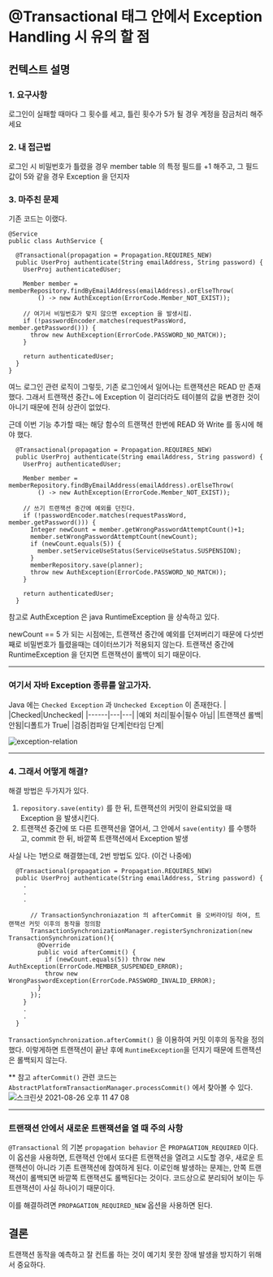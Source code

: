 # @Transactional 태그 안에서 Exception Handling 시 유의 할 점 

## 컨텍스트 설명
### 1. 요구사항
로그인이 실패할 때마다 그 횟수를 세고, 틀린 횟수가 5가 될 경우 계정을 잠금처리 해주세요

### 2. 내 접근법
로그인 시 비밀번호가 틀렸을 경우 member table 의 특정 필드를 +1 해주고, 그 필드 값이 5와 같을 경우 Exception 을 던지자

### 3. 마주친 문제

기존 코드는 이랬다.

```
@Service
public class AuthService {

  @Transactional(propagation = Propagation.REQUIRES_NEW)
  public UserProj authenticate(String emailAddress, String password) {
    UserProj authenticatedUser;
    
    Member member = memberRepository.findByEmailAddress(emailAddress).orElseThrow(
        () -> new AuthException(ErrorCode.Member_NOT_EXIST));

    // 여기서 비밀번호가 맞지 않으면 exception 을 발생시킴.
    if (!passwordEncoder.matches(requestPassWord, member.getPassword())) {
      throw new AuthException(ErrorCode.PASSWORD_NO_MATCH));
    }
     
    return authenticatedUser;
  }
}
```

여느 로그인 관련 로직이 그렇듯, 기존 로그인에서 일어나는 트랜잭션은 READ 만 존재했다.
그래서 트랜잭션 중간ㄴ에 Exception 이 걸리더라도 테이블의 값을 변경한 것이 아니기 때문에 전혀 상관이 없었다.

근데 이번 기능 추가할 때는 해당 함수의 트랜잭션 한번에 READ 와 Write 를 동시에 해야 했다.

```
  @Transactional(propagation = Propagation.REQUIRES_NEW)
  public UserProj authenticate(String emailAddress, String password) {
    UserProj authenticatedUser;
    
    Member member = memberRepository.findByEmailAddress(emailAddress).orElseThrow(
        () -> new AuthException(ErrorCode.Member_NOT_EXIST));

    // 쓰기 트랜잭션 중간에 예외를 던진다.
    if (!passwordEncoder.matches(requestPassWord, member.getPassword())) {
      Integer newCount = member.getWrongPasswordAttemptCount()+1;
      member.setWrongPasswordAttemptCount(newCount);
      if (newCount.equals(5)) {
        member.setServiceUseStatus(ServiceUseStatus.SUSPENSION);
      }
      memberRepository.save(planner);
      throw new AuthException(ErrorCode.PASSWORD_NO_MATCH));
    }
     
    return authenticatedUser;
  }

```

참고로 AuthException 은 java RuntimeException 을 상속하고 있다.

newCount == 5 가 되는 시점에는, 트랜잭션 중간에 예외를 던져버리기 때문에 다섯번째로 비밀번호가 틀렸을때는 데이터쓰기가 적용되지 않는다.
트랜잭션 중간에 RuntimeException 을 던지면 트랜잭션이 롤백이 되기 때문이다.

---

### 여기서 자바 Exception 종류를 알고가자.

Java 에는 `Checked Exception` 과 `Unchecked Exception` 이 존재한다.
| |Checked|Unchecked|
|------|---|---|
|예외 처리|필수|필수 아님|
|트랜잭션 롤백|안됨|디폴트가 True|
|검증|컴파일 단계|런타임 단계|

![exception-relation](https://user-images.githubusercontent.com/45758481/130985587-8a7909df-b619-43fb-93b9-38d4305d32be.png)


---

### 4. 그래서 어떻게 해결?

해결 방법은 두가지가 있다.

1. `repository.save(entity)` 를 한 뒤, 트랜잭션의 커밋이 완료되었을 때 Exception 을 발생시킨다.
2. 트랜잭션 중간에 또 다른 트랜잭션을 열어서, 그 안에서 `save(entity)` 를 수행하고, commit 한 뒤, 바깥쪽 트랜잭션에서 Exception 발생

사실 나는 1번으로 해결했는데, 2번 방법도 있다. (이건 나중에)


```
  @Transactional(propagation = Propagation.REQUIRES_NEW)
  public UserProj authenticate(String emailAddress, String password) {
    .
    .
    .
      
      // TransactionSynchroniazation 의 afterCommit 을 오버라이딩 하여, 트랜잭션 커밋 이후의 동작을 정의함
      TransactionSynchronizationManager.registerSynchronization(new TransactionSynchronization(){
        @Override
        public void afterCommit() {
          if (newCount.equals(5)) throw new AuthException(ErrorCode.MEMBER_SUSPENDED_ERROR);
          throw new WrongPasswordException(ErrorCode.PASSWORD_INVALID_ERROR);
        }
      });
    }
    .
    .
  }

```

`TransactionSynchronization.afterCommit()` 을 이용하여 커밋 이후의 동작을 정의했다.
이렇게하면 트랜잭션이 끝난 후에 `RuntimeException`을 던지기 때문에 트랜잭션은 롤백되지 않는다.

** 참고
`afterCommit()` 관련 코드는 `AbstractPlatformTransactionManager.processCommit()` 에서 찾아볼 수 있다.
![스크린샷 2021-08-26 오후 11 47 08](https://user-images.githubusercontent.com/45758481/130984591-beed219b-9091-42f4-8c4c-864e1393ddea.png)


---

### 트랜잭션 안에서 새로운 트랜잭션을 열 때 주의 사항 

`@Transactional` 의 기본 `propagation behavior` 은 `PROPAGATION_REQUIRED` 이다.
이 옵션을 사용하면, 트랜잭션 안에서 또다른 트랜잭션을 열려고 시도할 경우, 새로운 트랜잭션이 아니라 기존 트랜잭션에 참여하게 된다.
이로인해 발생하는 문제는, 안쪽 트랜잭션이 롤백되면 바깥쪽 트랜잭션도 롤백된다는 것이다.
코드상으로 분리되어 보이는 두 트랜잭션이 사실 하나이기 때문이다.

이를 해결하려면 `PROPAGATION_REQUIRED_NEW` 옵션을 사용하면 된다.


## 결론
트랜잭션 동작을 예측하고 잘 컨트롤 하는 것이 예기치 못한 장애 발생을 방지하기 위해서 중요하다. 
